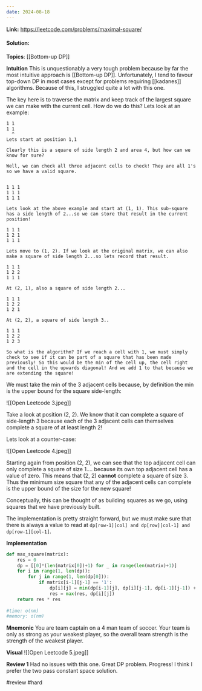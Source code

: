 ```yaml
---
date: 2024-08-18
---
```

**Link:** https://leetcode.com/problems/maximal-square/
#### Solution:

**Topics**: [[Bottom-up DP]]

**Intuition**
This is unquestionably a very tough problem because by far the most intuitive approach is [[Bottom-up DP]]. Unfortunately, I tend to favour top-down DP in most cases except for problems requiring [[kadanes]] algorithms. Because of this, I struggled quite a lot with this one. 

The key here is to traverse the matrix and keep track of the largest square we can make with the current cell. How do we do this? Lets look at an example:

```
1 1  
1 1
  ^
Lets start at position 1,1

Clearly this is a square of side length 2 and area 4, but how can we know for sure?

Well, we can check all three adjacent cells to check! They are all 1's so we have a valid square. 


1 1 1 
1 1 1
1 1 1

Lets look at the above example and start at (1, 1). This sub-square has a side length of 2...so we can store that result in the current position!

1 1 1 
1 2 1
1 1 1

Lets move to (1, 2). If we look at the original matrix, we can also make a square of side length 2...so lets record that result.

1 1 1 
1 2 2
1 1 1

At (2, 1), also a square of side length 2...

1 1 1 
1 2 2
1 2 1

At (2, 2), a square of side length 3..

1 1 1 
1 2 2
1 2 3

So what is the algorithm? If we reach a cell with 1, we must simply check to see if it can be part of a square that has been made previously! So this would be the min of the cell up, the cell right and the cell in the upwards diagonal! And we add 1 to that because we are extending the square!
```

We must take the min of the 3 adjacent cells because, by definition the min is the upper bound for the square side-length:

![[Open Leetcode 3.jpeg]]

Take a look at position (2, 2). We know that it can complete a square of side-length 3 because each of the 3 adjacent cells can themselves complete a square of at least length 2!

Lets look at a counter-case:

![[Open Leetcode 4.jpeg]]

Starting again from position (2, 2), we can see that the top adjacent cell can only complete a square of size 1.... because its own top adjacent cell has a value of zero. This means that (2, 2) **cannot** complete a square of size 3.  Thus the minimum size square that any of the adjacent cells can complete is the upper bound of the size for the new square!

Conceptually, this can be thought of as building squares as we go, using squares that we have previously built.

The implementation is pretty straight forward, but we must make sure that there is always a value to read at `dp[row-1][col] and dp[row][col-1] and dp[row-1][col-1]`.

**Implementation**
```python
def max_square(matrix):
	res = 0
	dp = [[0]*(len(matrix[0])+1) for _ in range(len(matrix)+1)]
	for i in range(1, len(dp)):
		for j in range(1, len(dp[0])):
			if matrix[i-1][j-1] == '1':
				dp[i][j] = min(dp[i-1][j], dp[i][j-1], dp[i-1][j-1]) + 1
				res = max(res, dp[i][j])
	return res * res
				
#time: o(nm)
#memory: o(nm)
```

**Mnemonic**
You are team captain on a 4 man team of soccer. Your team is only as strong as your weakest player, so the overall team strength is the strength of the weakest player. 

**Visual** 
![[Open Leetcode 5.jpeg]]

**Review 1**
Had no issues with this one. Great DP problem. Progress! I think I prefer the two pass constant space solution. 

#review 
#hard 


